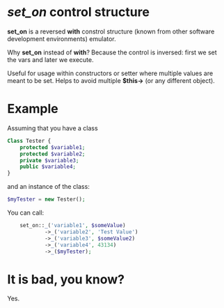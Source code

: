 *set_on* control structure
========================
**set_on** is a reversed **with** constrol structure (known from other software development environments) emulator.

Why **set_on** instead of **with**? Because the control is inversed: first we set the vars and later we execute.

Useful for usage within constructors or setter where multiple values are meant to be set.
Helps to avoid multiple **$this->** (or any different object).

Example
=======

Assuming that you have a class
````php
Class Tester {
    protected $variable1;
    protected $variable2;
    private $variable3;
    public $variable4;
}
````

and an instance of the class:
````php
$myTester = new Tester();
````

You can call:
````php
    set_on::_('variable1', $someValue)
            ->_('variable2', 'Test Value')
            ->_('variable3', $someValue2)
            ->_('variable4', 43134)
            ->_($myTester);
````

It is bad, you know?
====================
Yes.

